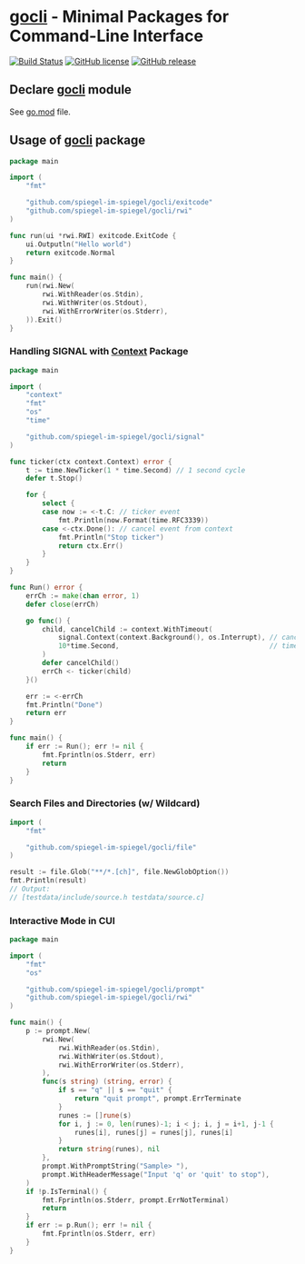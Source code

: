 # [gocli] - Minimal Packages for Command-Line Interface

[![Build Status](https://travis-ci.org/spiegel-im-spiegel/gocli.svg?branch=master)](https://travis-ci.org/spiegel-im-spiegel/gocli)
[![GitHub license](https://img.shields.io/badge/license-CC0-blue.svg)](https://raw.githubusercontent.com/spiegel-im-spiegel/gocli/master/LICENSE)
[![GitHub release](http://img.shields.io/github/release/spiegel-im-spiegel/gocli.svg)](https://github.com/spiegel-im-spiegel/gocli/releases/latest)

## Declare [gocli] module

See [go.mod](https://github.com/spiegel-im-spiegel/gocli/blob/master/go.mod) file. 

## Usage of [gocli] package

```go
package main

import (
    "fmt"

    "github.com/spiegel-im-spiegel/gocli/exitcode"
    "github.com/spiegel-im-spiegel/gocli/rwi"
)

func run(ui *rwi.RWI) exitcode.ExitCode {
    ui.Outputln("Hello world")
    return exitcode.Normal
}

func main() {
    run(rwi.New(
        rwi.WithReader(os.Stdin),
        rwi.WithWriter(os.Stdout),
        rwi.WithErrorWriter(os.Stderr),
    )).Exit()
}
```

### Handling SIGNAL with [Context] Package

```go
package main

import (
    "context"
    "fmt"
    "os"
    "time"

    "github.com/spiegel-im-spiegel/gocli/signal"
)

func ticker(ctx context.Context) error {
    t := time.NewTicker(1 * time.Second) // 1 second cycle
    defer t.Stop()

    for {
        select {
        case now := <-t.C: // ticker event
            fmt.Println(now.Format(time.RFC3339))
        case <-ctx.Done(): // cancel event from context
            fmt.Println("Stop ticker")
            return ctx.Err()
        }
    }
}

func Run() error {
    errCh := make(chan error, 1)
    defer close(errCh)

    go func() {
        child, cancelChild := context.WithTimeout(
            signal.Context(context.Background(), os.Interrupt), // cancel event by SIGNAL
            10*time.Second,                                     // timeout after 10 seconds
        )
        defer cancelChild()
        errCh <- ticker(child)
    }()

    err := <-errCh
    fmt.Println("Done")
    return err
}

func main() {
    if err := Run(); err != nil {
        fmt.Fprintln(os.Stderr, err)
        return
    }
}
```

### Search Files and Directories (w/ Wildcard)

```go
import (
    "fmt"

    "github.com/spiegel-im-spiegel/gocli/file"
)

result := file.Glob("**/*.[ch]", file.NewGlobOption())
fmt.Println(result)
// Output:
// [testdata/include/source.h testdata/source.c]
```

### Interactive Mode in CUI

```go
package main

import (
    "fmt"
    "os"

    "github.com/spiegel-im-spiegel/gocli/prompt"
    "github.com/spiegel-im-spiegel/gocli/rwi"
)

func main() {
    p := prompt.New(
        rwi.New(
            rwi.WithReader(os.Stdin),
            rwi.WithWriter(os.Stdout),
            rwi.WithErrorWriter(os.Stderr),
        ),
        func(s string) (string, error) {
            if s == "q" || s == "quit" {
                return "quit prompt", prompt.ErrTerminate
            }
            runes := []rune(s)
            for i, j := 0, len(runes)-1; i < j; i, j = i+1, j-1 {
                runes[i], runes[j] = runes[j], runes[i]
            }
            return string(runes), nil
        },
        prompt.WithPromptString("Sample> "),
        prompt.WithHeaderMessage("Input 'q' or 'quit' to stop"),
    )
    if !p.IsTerminal() {
        fmt.Fprintln(os.Stderr, prompt.ErrNotTerminal)
        return
    }
    if err := p.Run(); err != nil {
        fmt.Fprintln(os.Stderr, err)
    }
}
```

[gocli]: https://github.com/spiegel-im-spiegel/gocli "spiegel-im-spiegel/gocli: Make Link with Markdown Format"
[dep]: https://github.com/golang/dep "golang/dep: Go dependency management tool"
[Context]: https://golang.org/pkg/context/ "context - The Go Programming Language"
